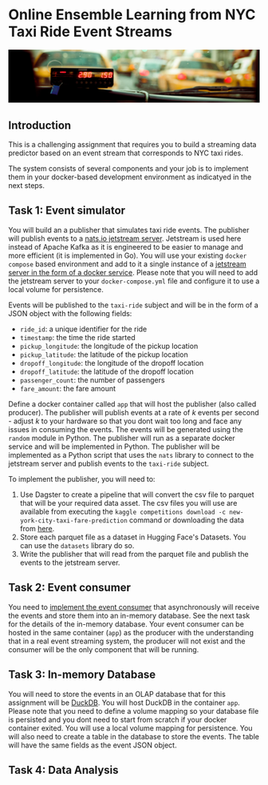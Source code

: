 # Online Ensemble Learning from NYC Taxi Ride Event Streams

![](images/header.png)

## Introduction

This is a challenging assignment that requires you to build a streaming data predictor based on an event stream that corresponds to NYC taxi rides.  

The system consists of several components and your job is to implement them in your docker-based development environment as indicatyed in the next steps.


## Task 1: Event simulator

You will build an a publisher that simulates taxi ride events. The publisher will publish events to a [nats.io jetstream server](https://docs.nats.io/nats-concepts/jetstream). Jetstream is used here instead of Apache Kafka as it is engineered to be easier to manage and more efficient (it is implemented in Go). You will use your existing `docker compose` based environment and add to it a single instance of a [jetstream server in the form of a docker service](https://docs.nats.io/running-a-nats-service/nats_docker/jetstream_docker). Please note that you will need to add the jetstream server to your `docker-compose.yml` file and configure it to use a local volume for persistence. 

Events will be published to the `taxi-ride` subject and will be in the form of a JSON object with the following fields:

- `ride_id`: a unique identifier for the ride
- `timestamp`: the time the ride started
- `pickup_longitude`: the longitude of the pickup location
- `pickup_latitude`: the latitude of the pickup location
- `dropoff_longitude`: the longitude of the dropoff location
- `dropoff_latitude`: the latitude of the dropoff location
- `passenger_count`: the number of passengers
- `fare_amount`: the fare amount

Define a docker container called `app` that will host the publisher (also called producer). The publisher will publish events at a rate of $k$ events per second - adjust $k$ to your hardware so that you dont wait too long and face any issues in consuming the events. The events will be generated using the `random` module in Python. The publisher will run as a separate docker service and will be implemented in Python. The publisher will be implemented as a Python script that uses the `nats` library to connect to the jetstream server and publish events to the `taxi-ride` subject.

To implement the publisher, you will need to:

1. Use Dagster to create a pipeline that will convert the csv file to parquet that will be your required data asset. The csv files you will use are available from executing the `kaggle competitions download -c new-york-city-taxi-fare-prediction` command or downloading the data from [here](https://www.kaggle.com/competitions/new-york-city-taxi-fare-prediction/data). 
2. Store each parquet file as a dataset in Hugging Face's Datasets. You can use the `datasets` library do so.
3. Write the publisher that will read from the parquet file and publish the events to the jetstream server. 
 
## Task 2: Event consumer

You need to [implement the event consumer](https://docs.nats.io/nats-concepts/jetstream/consumers/example_configuration) that asynchronously will receive the events and store them into an in-memory database. See the next task for the details of the in-memory database. Your event consumer can be hosted in the same container (`app`) as the producer with the understanding that in a real event streaming system, the producer will not exist and the consumer will be the only component that will be running.

## Task 3: In-memory Database

You will need to store the events in an OLAP database that for this assignment will be [DuckDB](https://duckdb.org/docs/installation/index?version=latest&environment=python). You will host DuckDB in the container `app`. Please note that you need to define a volume mapping so your database file is persisted and you dont need to start from scratch if your docker container exited. You will use a local volume mapping for persistence. You will also need to create a table in the database to store the events. The table will have the same fields as the event JSON object.

## Task 4: Data Analysis

